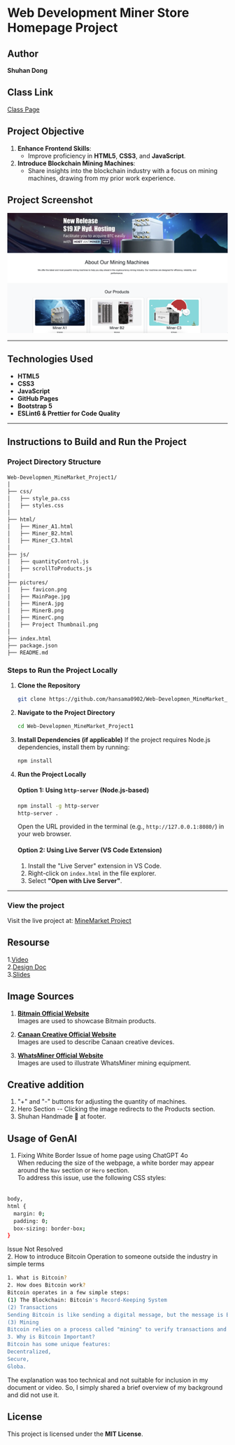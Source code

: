 # Web Development Miner Store Homepage Project

## Author

**Shuhan Dong**

## Class Link

[Class Page](https://johnguerra.co/classes/webDevelopment_spring_2025/)

## Project Objective

1. **Enhance Frontend Skills**:
   - Improve proficiency in **HTML5**, **CSS3**, and **JavaScript**.
2. **Introduce Blockchain Mining Machines**:
   - Share insights into the blockchain industry with a focus on mining machines, drawing from my prior work experience.

## Project Screenshot

![Project Screenshot](https://raw.githubusercontent.com/hansama0902/Web-Developmen_MineMarket_Project1/main/pictures/Project%20Screenshot.png)

---

## Technologies Used

- **HTML5**
- **CSS3**
- **JavaScript**
- **GitHub Pages**
- **Bootstrap 5**
- **ESLint6 & Prettier for Code Quality**

---

## Instructions to Build and Run the Project

### Project Directory Structure

```plaintext
Web-Developmen_MineMarket_Project1/
│
├── css/
│   ├── style_pa.css
│   ├── styles.css
│
├── html/
│   ├── Miner_A1.html
│   ├── Miner_B2.html
│   ├── Miner_C3.html
│
├── js/
│   ├── quantityControl.js
│   ├── scrollToProducts.js
│
├── pictures/
│   ├── favicon.png
│   ├── MainPage.jpg
│   ├── MinerA.jpg
│   ├── MinerB.png
│   ├── MinerC.png
│   ├── Project Thumbnail.png
│
├── index.html
├── package.json
├── README.md
```

### Steps to Run the Project Locally

1. **Clone the Repository**

   ```bash
   git clone https://github.com/hansama0902/Web-Developmen_MineMarket_Project1.git
   ```

2. **Navigate to the Project Directory**

   ```bash
   cd Web-Developmen_MineMarket_Project1
   ```

3. **Install Dependencies (if applicable)**
   If the project requires Node.js dependencies, install them by running:

   ```bash
   npm install
   ```

4. **Run the Project Locally**

   #### Option 1: Using `http-server` (Node.js-based)

   ```bash
   npm install -g http-server
   http-server .
   ```

   Open the URL provided in the terminal (e.g., `http://127.0.0.1:8080/`) in your web browser.

   #### Option 2: Using Live Server (VS Code Extension)

   1. Install the "Live Server" extension in VS Code.
   2. Right-click on `index.html` in the file explorer.
   3. Select **"Open with Live Server"**.

---

### View the project

Visit the live project at: [MineMarket Project](https://hansama0902.github.io/Web-Developmen_Miner-Store-Homepage_Project1/)

## Resourse

1.[Video](https://youtu.be/-VIRZhJZJcA)  
2.[Design Doc](https://docs.google.com/document/d/1sj8mXe9F7O5z7Av_7abQxXlFllzEUQj8a6i96UcBgH4/edit?usp=sharing)  
3.[Slides](https://docs.google.com/presentation/d/1M8-rw_8FNOXsD08S19G1zejjg_alLBsCtnAvHSIhPYI/edit?usp=sharing)  
## Image Sources 

1. **[Bitmain Official Website](https://www.bitmain.com/)**  
   Images are used to showcase Bitmain products.

2. **[Canaan Creative Official Website](https://www.canaan-creative.com/)**  
   Images are used to describe Canaan creative devices.

3. **[WhatsMiner Official Website](https://www.whatsminer.com/)**  
   Images are used to illustrate WhatsMiner mining equipment.
##  Creative addition  
1.  "+" and "-" buttons for adjusting the quantity of machines.  
2.  Hero Section -- Clicking the image redirects to the Products section.  
3. Shuhan Handmade 🤔 at footer.
## Usage of GenAI
1. Fixing White Border Issue of home page using ChatGPT 4o  
When reducing the size of the webpage, a white border may appear around the `Nav` section or `Hero` section.   
To address this issue, use the following CSS styles:  
```bash

body,
html {
  margin: 0;
  padding: 0;
  box-sizing: border-box;
}
```
Issue Not Resolved  
2. How to introduce Bitcoin Operation to someone outside the industry in simple terms
```bash
1. What is Bitcoin?
2. How does Bitcoin work?
Bitcoin operates in a few simple steps:
(1) The Blockchain: Bitcoin's Record-Keeping System
(2) Transactions
Sending Bitcoin is like sending a digital message, but the message is Bitcoin.
(3) Mining
Bitcoin relies on a process called "mining" to verify transactions and secure the network.
3. Why is Bitcoin Important?
Bitcoin has some unique features:
Decentralized,
Secure,
Globa.
```  
The explanation was too technical and not suitable for inclusion in my document or video. So, I simply shared a brief overview of my background and did not use it.  
## License

This project is licensed under the **MIT License**.
